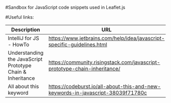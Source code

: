 #Sandbox for JavaScript code snippets used in Leaflet.js

#Useful links:

| Description                                                 | URL                                                                             |
|-------------------------------------------------------------|---------------------------------------------------------------------------------|
| IntelliJ for JS - HowTo                                     | https://www.jetbrains.com/help/idea/javascript-specific-guidelines.html         |
| Understanding the JavaScript Prototype Chain & Inheritance  |  https://community.risingstack.com/javascript-prototype-chain-inheritance/      |
| All about this keyword                                      | https://codeburst.io/all-about-this-and-new-keywords-in-javascript-38039f71780c |